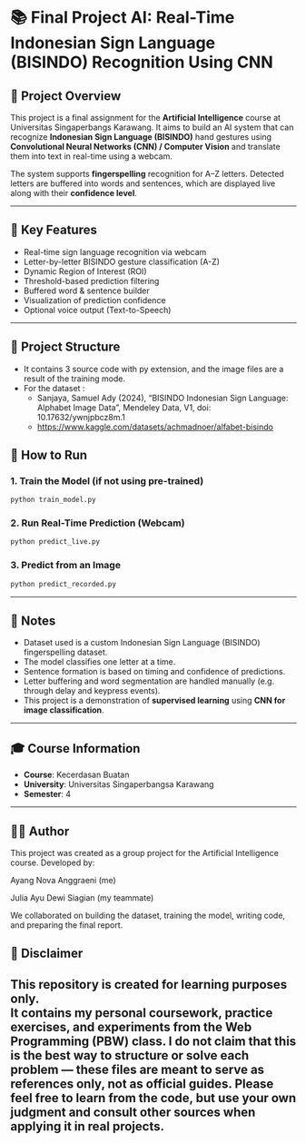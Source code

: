 # 📚 Final Project AI: Real-Time Indonesian Sign Language (BISINDO) Recognition Using CNN

## 🎯 Project Overview

This project is a final assignment for the **Artificial Intelligence** course at Universitas Singaperbangs Karawang. It aims to build an AI system that can recognize **Indonesian Sign Language (BISINDO)** hand gestures using **Convolutional Neural Networks (CNN) / Computer Vision** and translate them into text in real-time using a webcam.

The system supports **fingerspelling** recognition for A–Z letters. Detected letters are buffered into words and sentences, which are displayed live along with their **confidence level**.

---

## 🧠 Key Features

* Real-time sign language recognition via webcam
* Letter-by-letter BISINDO gesture classification (A-Z)
* Dynamic Region of Interest (ROI)
* Threshold-based prediction filtering
* Buffered word & sentence builder
* Visualization of prediction confidence
* Optional voice output (Text-to-Speech)

---

## 📁 Project Structure

- It contains 3 source code with py  extension, and the image files are a result of the training mode.
- For the dataset :
  - Sanjaya, Samuel Ady (2024), “BISINDO Indonesian Sign Language: Alphabet Image Data”, Mendeley Data, V1, doi: 10.17632/ywnjpbcz8m.1
  - https://www.kaggle.com/datasets/achmadnoer/alfabet-bisindo


## 🚀 How to Run

### 1. Train the Model (if not using pre-trained)

```bash
python train_model.py
```

### 2. Run Real-Time Prediction (Webcam)

```bash
python predict_live.py
```

### 3. Predict from an Image

```bash
python predict_recorded.py
```

---

## 📝 Notes

* Dataset used is a custom Indonesian Sign Language (BISINDO) fingerspelling dataset.
* The model classifies one letter at a time.
* Sentence formation is based on timing and confidence of predictions.
* Letter buffering and word segmentation are handled manually (e.g. through delay and keypress events).
* This project is a demonstration of **supervised learning** using **CNN for image classification**.

---

## 🎓 Course Information

* **Course**: Kecerdasan Buatan
* **University**: Universitas Singaperbangsa Karawang
* **Semester**: 4 

---

## 🙋‍♀️ Author
This project was created as a group project for the Artificial Intelligence course.
Developed by:

Ayang Nova Anggraeni (me)

Julia Ayu Dewi Siagian (my teammate)

We collaborated on building the dataset, training the model, writing code, and preparing the final report.

## 📝 Disclaimer

This repository is created for **learning purposes only**.  
It contains my personal coursework, practice exercises, and experiments from the Web Programming (PBW) class.
I do not claim that this is the best way to structure or solve each problem — these files are meant to serve as **references only**, not as official guides.
Please feel free to learn from the code, but use your own judgment and consult other sources when applying it in real projects.
---
